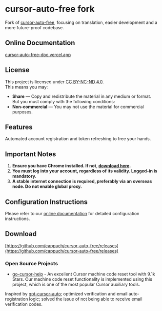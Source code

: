 # cursor-auto-free fork
Fork of [cursor-auto-free](https://github.com/chengazhen/cursor-auto-free), focusing on translation, easier development and a more future-proof codebase.


## Online Documentation
[cursor-auto-free-doc.vercel.app](https://cursor-auto-free-doc.vercel.app)

## License
This project is licensed under [CC BY-NC-ND 4.0](https://creativecommons.org/licenses/by-nc-nd/4.0/).  
This means you may:  
- **Share** — Copy and redistribute the material in any medium or format.  
But you must comply with the following conditions:
- **Non-commercial** — You may not use the material for commercial purposes.

## Features
Automated account registration and token refreshing to free your hands.

## Important Notes
1. **Ensure you have Chrome installed. If not, [download here](https://www.google.com/intl/en_pk/chrome/).**  
2. **You must log into your account, regardless of its validity. Logged-in is mandatory.**  
3. **A stable internet connection is required, preferably via an overseas node. Do not enable global proxy.**

## Configuration Instructions
Please refer to our [online documentation](https://cursor-auto-free-doc.vercel.app) for detailed configuration instructions.

## Download
[https://github.com/cappuch/cursor-auto-free/releases](https://github.com/cappuch/cursor-auto-free/releases)

### Open Source Projects
- [go-cursor-help](https://github.com/yuaotian/go-cursor-help) - An excellent Cursor machine code reset tool with 9.1k Stars. Our machine code reset functionality is implemented using this project, which is one of the most popular Cursor auxiliary tools.

Inspired by [gpt-cursor-auto](https://github.com/hmhm2022/gpt-cursor-auto); optimized verification and email auto-registration logic; solved the issue of not being able to receive email verification codes.